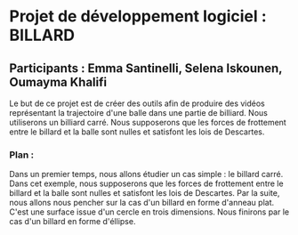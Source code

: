 # Projet de développement logiciel : BILLARD

## Participants : Emma Santinelli, Selena Iskounen, Oumayma Khalifi

Le but de ce projet est de créer des outils afin de produire des vidéos représentant la trajectoire d'une balle dans une partie de billiard.
Nous utiliserons un billiard carré. Nous supposerons que les forces de frottement entre le billard et la balle sont nulles et satisfont les lois de Descartes. 

### Plan :
Dans un premier temps, nous allons étudier un cas simple : le billard carré. 
Dans cet exemple, nous supposerons que les forces de frottement entre le billard et la balle sont nulles et satisfont les lois de Descartes. 
Par la suite, nous allons nous pencher sur la cas d'un billard en forme d'anneau plat. C'est une surface issue d'un cercle en trois dimensions. 
Nous finirons par le cas d'un billard en forme d'éllipse. 
